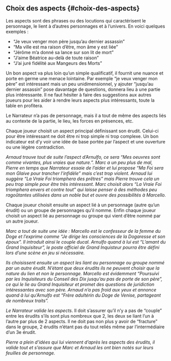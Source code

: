 ## Choix des aspects {#choix-des-aspects}

Les aspects sont des phrases ou des locutions qui caractérisent le personnage, le lient à d’autres personnages et à l’univers. En voici quelques exemples :

*   “Je veux venger mon père jusqu’au dernier assassin”
*   “Ma ville est ma raison d’être, mon âme y est liée”
*   “Jérôme m’a donné sa lance sur son lit de mort”
*   “J’aime Béatrice au-delà de toute raison”
*   “J’ai juré fidélité aux Mangeurs des Morts”

Un bon aspect va plus loin qu’un simple qualificatif, il fournit une nuance et porte en germe une menace lointaine. Par exemple “je veux venger mon père” est intéressant mais un peu unidimensionnel, y ajouter “jusqu’au dernier assassin” pose davantage de questions, donnera lieu à une partie plus intéressante. Il ne faut hésiter à faire des suggestions aux autres joueurs pour les aider à rendre leurs aspects plus intéressants, toute la table en profitera.

Le Narrateur n’a pas de personnage, mais il a tout de même des aspects liés au contexte de la partie, le lieu, les forces en présences, etc.

Chaque joueur choisit un aspect principal définissant son érudit. Celui-ci pour être intéressant ne doit être ni trop simple ni trop complexe. Un bon indicateur est d’y voir une idée de base portée par l’aspect et une ouverture ou une légère contradiction.

_Arnaud trouve tout de suite l’aspect d’Arnulfo, ce sera “Mes oeuvres sont comme vivantes, plus vraies que nature.”. Marc a un peu plus de mal, Pierre en temps que Narrateur essaie de l’aider et lui propose “Ma Foi sera mon Glaive pour trancher l’infidèle” mais c’est trop violent. Arnaud lui suggère “La Vraie Foi triomphera des prêtres” mais Pierre trouve cela un peu trop simple pour être très intéressant. Marc choisit alors “La Vraie Foi triomphera envers et contre tout” qui laisse penser à des méthodes peu ragoûtantes utilisées dans un noble but et ouvre des possibilités à Marcello._

Chaque joueur choisit ensuite un aspect lié à un personnage (autre qu’un érudit) ou un groupe de personnages qu’il nomme. Enfin chaque joueur choisit un aspect lié au personnage ou groupe qui vient d’être nommé par un autre joueur.

_Marc a tout de suite une idée : Marcello est le confesseur de la femme du Doge et l’exprime comme “Je dirige les consciences de la Dogaresse et son époux”. Il introduit ainsi le couple ducal. Arnulfo quand à lui est “L’amant du Grand Inquisiteur”, le poste officiel de Grand Inquisteur pourra être défini lors d’une scène en jeu si nécessaire._

_Ils choisissent ensuite un aspect les liant au personnage ou groupe nommé par un autre érudit. N’étant que deux érudits ils ne peuvent choisir que la nature du lien et non le personnage. Marcello est évidemment “Poursuivi par les Inquisiteurs du Conseil des Dix jusqu’au pas de porte de son père”, ce qui le lie au Grand Inquisiteur et promet des questions de juridiction intéressantes avec son père. Arnaud n’a pas froid aux yeux et annonce quand à lui qu’Arnulfo est “Frère adultérin du Doge de Venise, partageant de nombreux traits”._

_Le Narrateur valide les aspects_. Il doit s’assurer qu’il n’y a pas de “couple” entre les érudits s’ils sont plus nombreux que 2, les deux se liant l’un à l’autre par plus de 2 aspects. Il ne doit pas non plus y avoir de “fracture” dans le groupe, 2 érudits n’étant pas du tout reliés même par l’intermédiaire d’un 3e érudit.

_Pierre a plein d’idées qui lui viennent d’après les aspects des érudits, il valide tout et s’assure que Marc et Arnaud les ont bien notés sur leurs feuilles de personnage._